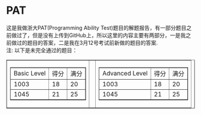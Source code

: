 # PAT
这是我做浙大PAT(Programming Ability Test)题目的解题报告，有一部分题目之前做过了，但是没有上传到GitHub上，所以这里的内容主要有两部分，一是我之前做过的题目的答案，二是我在3月12号考试前新做的题目的答案.<br>
注:
	以下是未完全通过的题目：
<table width="100%" border="1" cellspacing="0" cellpadding="0">
  <tr>
    <td>
    	<table width="100%" border="1" cellspacing="0" cellpadding="0">
	      <tr>
	        <td>Basic Level</td>
	        <td>得分</td>
	        <td>满分</td>
	      </tr>
	      <tr>
	        <td>1003</td>
	        <td>18 </td>
	        <td>20 </td>
	      </tr>
	      <tr>
	        <td> 1045</td>
	        <td>21 </td>
	        <td>25 </td>
	      </tr>
    	</table>
    </td>
 <td></td>
    <td>
    	<table width="100%" border="1" cellspacing="0" cellpadding="0">
	      <tr>
	        <td>Advanced Level</td>
	        <td>得分</td>
	        <td>满分</td>
	      </tr>
	      <tr>
	        <td>1003</td>
	        <td>18 </td>
	        <td>20 </td>
	      </tr>
	      <tr>
	        <td> 1045</td>
	        <td>21 </td>
	        <td>25 </td>
	      </tr>
    	</table>
    </td>
  </tr>
</table>
